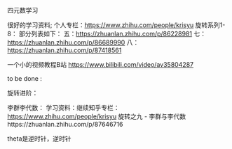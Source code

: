 四元数学习


很好的学习资料;
个人专栏：https://www.zhihu.com/people/krisyu
旋转系列1-8：
部分列表如下：
五：https://zhuanlan.zhihu.com/p/86228981
七：https://zhuanlan.zhihu.com/p/86689990
八：https://zhuanlan.zhihu.com/p/87418561



一个小的视频教程B站
https://www.bilibili.com/video/av35804287

to be done :

旋转进阶：

李群李代数：
学习资料：继续知乎专栏：
https://www.zhihu.com/people/krisyu
旋转之九 - 李群与李代数https://zhuanlan.zhihu.com/p/87646716



theta是逆时针，逆时针
